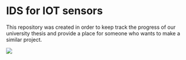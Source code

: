 # IDS for IOT sensors

<!-- This README is updated only by collabolators of the project -->

This repository was created in order to keep track the progress of our university thesis and provide a place for someone who wants to make a similar project.

![](https://img.shields.io/badge/Updated-September%20%207,%202022-lightgrey.svg)




